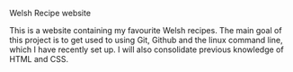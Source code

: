 Welsh Recipe website

This is a website containing my favourite Welsh recipes. The main goal of this project is to get used to using Git, Github and the linux command line, which I have recently set up. I will  also consolidate previous knowledge of HTML and CSS.  